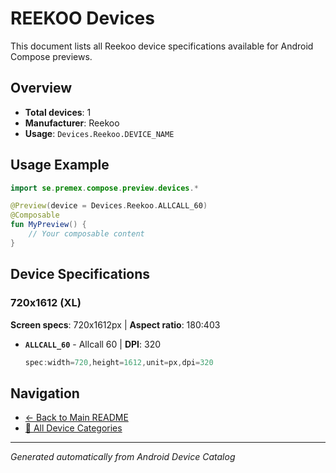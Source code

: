 # REEKOO Devices

This document lists all Reekoo device specifications available for Android Compose previews.

## Overview

- **Total devices**: 1
- **Manufacturer**: Reekoo
- **Usage**: `Devices.Reekoo.DEVICE_NAME`

## Usage Example

```kotlin
import se.premex.compose.preview.devices.*

@Preview(device = Devices.Reekoo.ALLCALL_60)
@Composable
fun MyPreview() {
    // Your composable content
}
```

## Device Specifications

### 720x1612 (XL)

**Screen specs**: 720x1612px | **Aspect ratio**: 180:403

- **`ALLCALL_60`** - Allcall 60 | **DPI**: 320
  ```kotlin
  spec:width=720,height=1612,unit=px,dpi=320
  ```

## Navigation

- [← Back to Main README](../../README.md)
- [📱 All Device Categories](../README.md)

---
*Generated automatically from Android Device Catalog*
